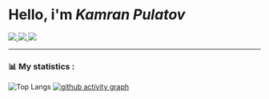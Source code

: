 
# Hello, i'm <i>Kamran Pulatov</i>

<a href="https://instagram.com/callistodev1">
  <img src="https://img.shields.io/badge/instagram-red?logo=instagram&logoColor=white&style=for-the-badge"/>
</a>
<a href="https://t.me/callistodev1">
  <img src="https://img.shields.io/badge/telegram-blue?logo=telegram&logoColor=white&style=for-the-badge"/>
</a>
<a href="https://github.com/WrldEngine">
  <img src="https://img.shields.io/badge/github-black?logo=github&logoColor=white&style=for-the-badge"/>
</a><br>
  <img src="https://komarev.com/ghpvc/?username=WrldEngine&style=flat-square&color=yellow" alt=""/>
</div>

---
### :bar_chart: My statistics :

![Top Langs](https://github-readme-stats.vercel.app/api/top-langs/?username=WrldEngine&layout=compact&theme=vision-friendly-dark)
[![github activity graph](https://github-readme-activity-graph.vercel.app/graph?username=WrldEngine&theme=high-contrast&count_private=true)](https://github.com/ashutosh00710/github-readme-activity-graph)

